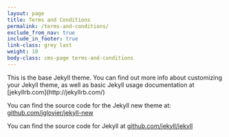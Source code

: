 ```yaml
---
layout: page
title: Terms and Conditions
permalink: /terms-and-conditions/
exclude_from_nav: true
include_in_footer: true
link-class: grey last
weight: 10
body-class: cms-page terms-and-conditions
---
```

<div class="content">
This is the base Jekyll theme. You can find out more info about customizing your Jekyll theme, as well as basic Jekyll usage documentation at [jekyllrb.com](http://jekyllrb.com/)

You can find the source code for the Jekyll new theme at: [github.com/jglovier/jekyll-new](https://github.com/jglovier/jekyll-new)

You can find the source code for Jekyll at [github.com/jekyll/jekyll](https://github.com/jekyll/jekyll)
</div>